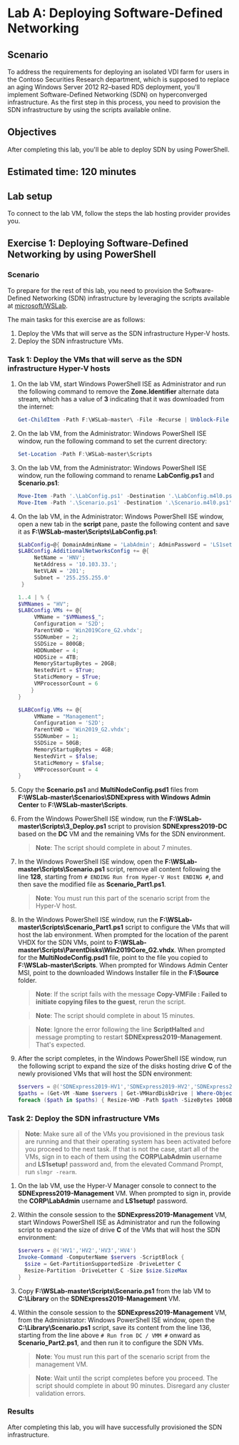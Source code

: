 ﻿---
lab:
    title: 'Lab A: Deploying Software-Defined Networking'
    module: 'Module 4: Planning for and Implementing Azure Stack HCI Networking'
---

# Lab A: Deploying Software-Defined Networking

## Scenario

To address the requirements for deploying an isolated VDI farm for users in the Contoso Securities Research department, which is supposed to replace an aging Windows Server 2012 R2–based RDS deployment, you'll implement Software-Defined Networking (SDN) on hyperconverged infrastructure. As the first step in this process, you need to provision the SDN infrastructure by using the scripts available online.

## Objectives

After completing this lab, you'll be able to deploy SDN by using PowerShell.

## Estimated time: 120 minutes

## Lab setup

To connect to the lab VM, follow the steps the lab hosting provider provides you.

## Exercise 1: Deploying Software-Defined Networking by using PowerShell

### Scenario

To prepare for the rest of this lab, you need to provision the Software-Defined Networking (SDN) infrastructure by leveraging the scripts available at [microsoft/WSLab](https://aka.ms/sdnexpress-with-windows-admin-center).

The main tasks for this exercise are as follows:

1. Deploy the VMs that will serve as the SDN infrastructure Hyper-V hosts.
1. Deploy the SDN infrastructure VMs.

### Task 1: Deploy the VMs that will serve as the SDN infrastructure Hyper-V hosts

1. On the lab VM, start Windows PowerShell ISE as Administrator and run the following command to remove the **Zone.Identifier** alternate data stream, which has a value of **3** indicating that it was downloaded from the internet:

   ```powershell
   Get-ChildItem -Path F:\WSLab-master\ -File -Recurse | Unblock-File
   ```

1. On the lab VM, from the Administrator: Windows PowerShell ISE window, run the following command to set the current directory:

   ```powershell
   Set-Location -Path F:\WSLab-master\Scripts
   ```
1. On the lab VM, from the Administrator: Windows PowerShell ISE window, run the following command to rename **LabConfig.ps1** and **Scenario.ps1**:

   ```powershell
   Move-Item -Path '.\LabConfig.ps1' -Destination '.\LabConfig.m4l0.ps1' -Force -ErrorAction SilentlyContinue
   Move-Item -Path '.\Scenario.ps1' -Destination '.\Scenario.m4l0.ps1' -Force -ErrorAction SilentlyContinue
   ```

1. On the lab VM, in the Administrator: Windows PowerShell ISE window, open a new tab in the **script** pane, paste the following content and save it as **F:\\WSLab-master\\Scripts\\LabConfig.ps1**:

   ```powershell
   $LabConfig=@{ DomainAdminName = 'LabAdmin'; AdminPassword = 'LS1setup!'; Prefix = 'SDNExpress2019-'; SecureBoot = $false; SwitchName = 'LabSwitch'; DCEdition = '4'; VMs = @(); InstallSCVMM = 'No'; PullServerDC = $false; Internet = $true; AllowedVLANs = "1-400"; AdditionalNetworksInDC = $true; AdditionalNetworksConfig = @(); EnableGuestServiceInterface = $true}
   $LABConfig.AdditionalNetworksConfig += @{
        NetName = 'HNV';
        NetAddress = '10.103.33.';
        NetVLAN = '201';
        Subnet = '255.255.255.0'
    }

   1..4 | % {
   $VMNames = "HV";
   $LABConfig.VMs += @{
        VMName = "$VMNames$_";
        Configuration = 'S2D';
        ParentVHD = 'Win2019Core_G2.vhdx';
        SSDNumber = 2;
        SSDSize = 800GB;
        HDDNumber = 4;
        HDDSize = 4TB;
        MemoryStartupBytes = 20GB;
        NestedVirt = $True;
        StaticMemory = $True;
        VMProcessorCount = 6
       }
   }

   $LABConfig.VMs += @{
        VMName = "Management";
        Configuration = 'S2D';
        ParentVHD = 'Win2019_G2.vhdx';
        SSDNumber = 1;
        SSDSize = 50GB;
        MemoryStartupBytes = 4GB;
        NestedVirt = $false;
        StaticMemory = $false;
        VMProcessorCount = 4
   }
   ```

1. Copy the **Scenario.ps1** and **MultiNodeConfig.psd1** files from **F:\\WSLab-master\\Scenarios\\SDNExpress with Windows Admin Center** to **F:\\WSLab-master\\Scripts**.
1. From the Windows PowerShell ISE window, run the **F:\\WSLab-master\\Scripts\\3_Deploy.ps1** script to provision **SDNExpress2019-DC** based on the **DC** VM and the remaining VMs for the SDN environment.

   > **Note**: The script should complete in about 7 minutes.

1. In the Windows PowerShell ISE window, open the **F:\\WSLab-master\\Scripts\\Scenario.ps1** script, remove all content following the line **128**, starting from `# ENDING Run from Hyper-V Host ENDING #`, and then save the modified file as **Scenario_Part1.ps1**.

   > **Note**: You must run this part of the scenario script from the Hyper-V host.

1. In the Windows PowerShell ISE window, run the **F:\\WSLab-master\\Scripts\\Scenario_Part1.ps1** script to configure the VMs that will host the lab environment. When prompted for the location of the parent VHDX for the SDN VMs, point to **F:\\WSLab-master\\Scripts\\ParentDisks\\Win2019Core_G2.vhdx**. When prompted for the **MultiNodeConfig.psd1** file, point to the file you copied to **F:\\WSLab-master\\Scripts**. When prompted for Windows Admin Center MSI, point to the downloaded Windows Installer file in the **F:\\Source** folder.

   > **Note**: If the script fails with the message **Copy-VMFile : Failed to initiate copying files to the guest**, rerun the script.

   > **Note**: The script should complete in about 15 minutes.

   > **Note**: Ignore the error following the line **ScriptHalted** and message prompting to restart **SDNExpress2019-Management**. That's expected.

1. After the script completes, in the Windows PowerShell ISE window, run the following script to expand the size of the disks hosting drive **C** of the newly provisioned VMs that will host the SDN environment:

   ```powershell
   $servers = @('SDNExpress2019-HV1','SDNExpress2019-HV2','SDNExpress2019-HV3','SDNExpress2019-HV4')
   $paths = (Get-VM -Name $servers | Get-VMHardDiskDrive | Where-Object {$_.ControllerLocation -eq 0} | Select-Object Path).Path
   foreach ($path in $paths) { Resize-VHD -Path $path -SizeBytes 100GB }
   ```

### Task 2: Deploy the SDN infrastructure VMs

   > **Note**: Make sure all of the VMs you provisioned in the previous task are running and that their operating system has been activated before you proceed to the next task. If that is not the case, start all of the VMs, sign in to each of them  using the **CORP\\LabAdmin** username and **LS1setup!** password and, from the elevated Command Prompt, run `slmgr -rearm`.

1. On the lab VM, use the Hyper-V Manager console to connect to the **SDNExpress2019-Management** VM. When prompted to sign in, provide the **CORP\\LabAdmin** username and **LS1setup!** password.
1. Within the console session to the **SDNExpress2019-Management** VM, start Windows PowerShell ISE as Administrator and run the following script to expand the size of drive **C** of the VMs that will host the SDN environment:

   ```powershell
   $servers = @('HV1','HV2','HV3','HV4')
   Invoke-Command -ComputerName $servers -ScriptBlock {
     $size = Get-PartitionSupportedSize -DriveLetter C
     Resize-Partition -DriveLetter C -Size $size.SizeMax
   }
   ```

1. Copy **F:\\WSLab-master\\Scripts\\Scenario.ps1** from the lab VM to **C:\\Library** on the **SDNExpress2019-Management** VM.
1. Within the console session to the **SDNExpress2019-Management** VM, from the Administrator: Windows PowerShell ISE window, open the **C:\\Library\\Scenario.ps1** script, save its content from the line 136, starting from the line above `# Run from DC / VMM #` onward as **Scenario_Part2.ps1**, and then run it to configure the SDN VMs.

   > **Note**: You must run this part of the scenario script from the management VM.

   > **Note**: Wait until the script completes before you proceed. The script should complete in about 90 minutes. Disregard any cluster validation errors.

### Results

After completing this lab, you will have successfully provisioned the SDN infrastructure.
